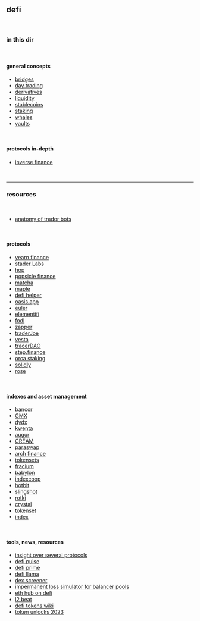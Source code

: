 ## defi 


<br>

### in this dir

<br>


#### general concepts

* [bridges](bridges)
* [day trading](day-trading)
* [derivatives](derivatives)
* [liquidity](liquidity)
* [stablecoins](stablecoins)
* [staking](staking)
* [whales](whales)
* [vaults](vaults)

<br>

#### protocols in-depth 

* [inverse finance](protocols/inverse.md)


<br>

---


### resources

<br>


* [anatomy of trador bots](https://github.com/go-outside-labs/mev-toolkit/blob/main/anatomy_of_mev_bots/bots/tradors.md)


<br>

#### protocols

* [yearn finance](https://yearn.finance/#/portfolio)
* [stader Labs](https://staderlabs.com/)
* [hop](https://app.hop.exchange/#/send?token=ETH)
* [popsicle finance](https://popsicle.finance/)
* [matcha](https://matcha.xyz/)
* [maple](https://www.maple.finance/)
* [defi helper](https://app.defihelper.io/protocols?filter=All)
* [oasis.app](https://oasis.app/)
* [euler](https://www.euler.finance/)
* [elementifi](https://app.element.fi/fixedrates)
* [fodl](https://app.fodl.finance/nft)
* [zapper](https://zapper.fi/invest)
* [traderJoe](https://traderjoexyz.com/farm#/)
* [vesta](https://vestafinance.xyz/)
* [tracerDAO](https://github.com/tracer-protocol)
* [step.finance](https://app.step.finance/#/dashboard)
* [orca staking](https://www.orca.so/staking)
* [solidly](https://solidly.exchange/liquidity)
* [rose](https://app.rose.fi/#/)

<br>




#### indexes and asset management



* [bancor](https://app.bancor.network/pools)
* [GMX](https://github.com/go-outside-labs/mev-toolkit/blob/main/MEV_on_Arbitrum/gmx.md)
* [dydx](https://trade.dydx.exchange/portfolio/overview)
* [kwenta](https://kwenta.io/exchange/sETH-sUSD)
* [augur](https://augur.net/)
* [CREAM](https://app.cream.finance/)
* [paraswap](https://www.paraswap.io/)
* [arch finance](https://beta.archfinance.io/)
* [tokensets](https://www.tokensets.com/)
* [fracium](https://francium.io/)
* [babylon](https://www.babylon.finance/)
* [indexcoop](https://indexcoop.com/)
* [hotbit](https://www.hotbit.io)
* [slingshot](https://app.slingshot.finance/trade/m/MATIC)
* [rotki](https://rotki.com/)
* [crystal](https://defi.krystal.app/)
* [tokenset](https://www.tokensets.com/)
* [index](https://indexcoop.com/)

<br>


#### tools, news, resources

* [insight over several protocols](https://defi-mochi.notion.site/d2cf08cb79254dcf8f30e08cc38761f4?v=81df8226157849ee94a1c859c1e13329)
* [defi pulse](https://www.defipulse.com/)
* [defi prime](https://defiprime.com/)
* [defi llama](https://defillama.com/)
* [dex screener](https://dexscreener.com/)
* [impermanent loss simulator for balancer pools](https://baller.netlify.app/)
* [eth hub on defi](https://docs.ethhub.io/built-on-ethereum/open-finance/what-is-open-finance/)
* [l2 beat](https://l2beat.com/scaling/tvl/)
* [defi tokens wiki](https://github.com/defi-wikis/defi-tokens-wiki)
* [token unlocks 2023](https://twitter.com/karl_0x/status/1605832705848971264)
